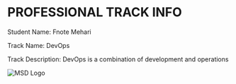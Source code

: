 # PROFESSIONAL TRACK INFO

Student Name: Fnote Mehari

Track Name: DevOps

Track Description: DevOps is a combination of development and operations

![MSD Logo](assets/logo-small.png "MSD Logo") 
